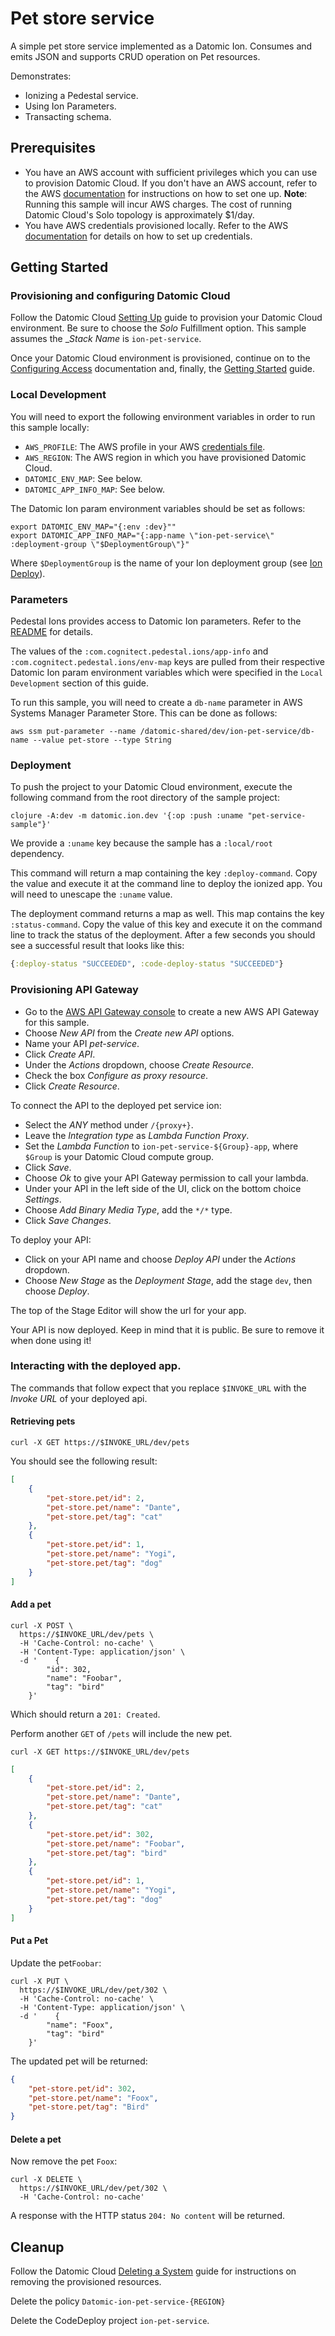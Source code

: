 # Pet store service

A simple pet store service implemented as a Datomic Ion. Consumes and
emits JSON and supports CRUD operation on Pet resources.

Demonstrates:

- Ionizing a Pedestal service.
- Using Ion Parameters.
- Transacting schema.

## Prerequisites

- You have an AWS account with sufficient privileges which you can use to provision Datomic
  Cloud. If you don't have an AWS account, refer to the AWS
  [documentation](https://aws.amazon.com/premiumsupport/knowledge-center/create-and-activate-aws-account/)
  for instructions on how to set one up. **Note**: Running this sample
  will incur AWS charges. The cost of running Datomic Cloud's Solo
  topology is approximately $1/day.
- You have AWS credentials provisioned locally. Refer to the AWS
[documentation](https://docs.aws.amazon.com/sdk-for-java/v1/developer-guide/setup-credentials.html)
for details on how to set up credentials.

## Getting Started

### Provisioning and configuring Datomic Cloud

Follow the Datomic Cloud [Setting Up](https://docs.datomic.com/cloud/setting-up.html)
guide to provision your Datomic Cloud environment. Be sure to choose
the _Solo_ Fulfillment option. This sample assumes the __Stack Name_
is `ion-pet-service`.

Once your Datomic Cloud environment is provisioned, continue on to the [Configuring
Access](https://docs.datomic.com/cloud/getting-started/configuring-access.html)
documentation and, finally, the [Getting
Started](https://docs.datomic.com/cloud/getting-started/connecting.html) guide.

### Local Development

You will need to export the following environment variables in order
to run this sample locally:

- `AWS_PROFILE`: The AWS profile in your AWS [credentials file](https://docs.aws.amazon.com/sdk-for-php/v3/developer-guide/guide_credentials_profiles.html).
- `AWS_REGION`: The AWS region in which you have provisioned Datomic
  Cloud.
- `DATOMIC_ENV_MAP`:      See below.
- `DATOMIC_APP_INFO_MAP`: See below.

The Datomic Ion param environment variables should be set as follows:

```
export DATOMIC_ENV_MAP="{:env :dev}""
export DATOMIC_APP_INFO_MAP="{:app-name \"ion-pet-service\" :deployment-group \"$DeploymentGroup\"}"
```

Where `$DeploymentGroup` is the name of your Ion deployment group (see
[Ion Deploy](https://docs.datomic.com/cloud/ions/ions-reference.html#deploy)).

### Parameters

Pedestal Ions provides access to Datomic Ion parameters. Refer to the
[README](https://github.com/cognitect-labs/pedestal.ions/blob/master/README.md#parameters)
for details.

The values of the `:com.cognitect.pedestal.ions/app-info` and
`:com.cognitect.pedestal.ions/env-map` keys are pulled from their
respective Datomic Ion param environment variables which were
specified in the `Local Development` section of this guide.

To run this sample, you will need to create a `db-name` parameter in AWS Systems
Manager Parameter Store. This can be done as follows:

`aws ssm put-parameter --name /datomic-shared/dev/ion-pet-service/db-name --value pet-store --type String`

### Deployment

To push the project to your Datomic Cloud environment, execute the
following command from the root directory of the sample project:

`clojure -A:dev -m datomic.ion.dev '{:op :push :uname "pet-service-sample"}'`

We provide a `:uname` key because the sample has a `:local/root` dependency.

This command will return a map containing the key
`:deploy-command`. Copy the value and execute it at the command line
to deploy the ionized app. You will need to unescape the `:uname` value.

The deployment command returns a map as well. This map contains the
key `:status-command`. Copy the value of this key and execute it on
the command line to track the status of the deployment. After a few
seconds you should see a successful result that looks like this:

``` clojure
{:deploy-status "SUCCEEDED", :code-deploy-status "SUCCEEDED"}
```

### Provisioning API Gateway

- Go to the [AWS API Gateway
  console](https://console.aws.amazon.com/apigateway/home) to create a
  new AWS API Gateway for this sample.
- Choose _New API_ from the _Create new API_ options.
- Name your API _pet-service_.
- Click _Create API_.
- Under the _Actions_ dropdown, choose _Create Resource_.
- Check the box _Configure as proxy resource_.
- Click _Create Resource_.

To connect the API to the deployed pet service ion:

- Select the _ANY_ method under `/{proxy+}`.
- Leave the _Integration type_ as _Lambda Function Proxy_.
- Set the _Lambda Function_ to `ion-pet-service-${Group}-app`, where
  `$Group` is your Datomic Cloud compute group.
- Click _Save_.
- Choose _Ok_ to give your API Gateway permission to call your lambda.
- Under your API in the left side of the UI, click on the bottom
  choice _Settings_.
- Choose _Add Binary Media Type_, add the `*/*` type.
- Click _Save Changes_.

To deploy your API:

- Click on your API name and choose _Deploy API_ under the _Actions_
  dropdown.
- Choose _New Stage_ as the _Deployment Stage_, add the stage `dev`,
  then choose _Deploy_.

The top of the Stage Editor will show the url for your app.

Your API is now deployed. Keep in mind that it is public. Be sure to
remove it when done using it!

### Interacting with the deployed app.

The commands that follow expect that you replace `$INVOKE_URL` with
the _Invoke URL_ of your deployed api.

#### Retrieving pets

``` shell
curl -X GET https://$INVOKE_URL/dev/pets
```

You should see the following result:

``` json
[
    {
        "pet-store.pet/id": 2,
        "pet-store.pet/name": "Dante",
        "pet-store.pet/tag": "cat"
    },
    {
        "pet-store.pet/id": 1,
        "pet-store.pet/name": "Yogi",
        "pet-store.pet/tag": "dog"
    }
]
```

#### Add a pet

``` shell
curl -X POST \
  https://$INVOKE_URL/dev/pets \
  -H 'Cache-Control: no-cache' \
  -H 'Content-Type: application/json' \
  -d '    {
        "id": 302,
        "name": "Foobar",
        "tag": "bird"
    }'
```

Which should return a `201: Created`.

Perform another `GET` of `/pets` will include the new pet.

``` shell
curl -X GET https://$INVOKE_URL/dev/pets
```

``` json
[
    {
        "pet-store.pet/id": 2,
        "pet-store.pet/name": "Dante",
        "pet-store.pet/tag": "cat"
    },
    {
        "pet-store.pet/id": 302,
        "pet-store.pet/name": "Foobar",
        "pet-store.pet/tag": "bird"
    },
    {
        "pet-store.pet/id": 1,
        "pet-store.pet/name": "Yogi",
        "pet-store.pet/tag": "dog"
    }
]
```

#### Put a Pet

Update the pet`Foobar`:

``` shell
curl -X PUT \
  https://$INVOKE_URL/dev/pet/302 \
  -H 'Cache-Control: no-cache' \
  -H 'Content-Type: application/json' \
  -d '    {
        "name": "Foox",
        "tag": "bird"
    }'
```

The updated pet will be returned:

``` json
{
    "pet-store.pet/id": 302,
    "pet-store.pet/name": "Foox",
    "pet-store.pet/tag": "Bird"
}
```

#### Delete a pet

Now remove the pet `Foox`:

``` shell
curl -X DELETE \
  https://$INVOKE_URL/dev/pet/302 \
  -H 'Cache-Control: no-cache'
```

A response with the HTTP status `204: No content` will be returned.

## Cleanup

Follow the Datomic Cloud [Deleting a System](https://docs.datomic.com/cloud/operation/deleting.html)
guide for instructions on removing the provisioned resources.

Delete the policy `Datomic-ion-pet-service-{REGION}`

Delete the CodeDeploy project `ion-pet-service`.

